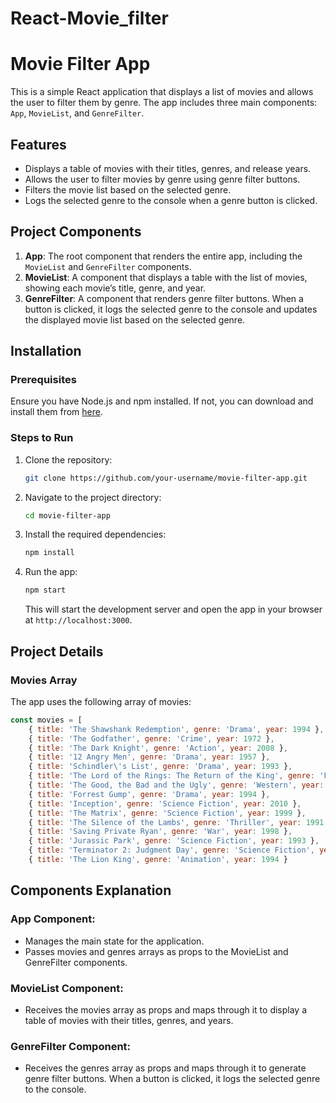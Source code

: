 # React-Movie_filter

# Movie Filter App

This is a simple React application that displays a list of movies and allows the user to filter them by genre. The app includes three main components: `App`, `MovieList`, and `GenreFilter`.

## Features

- Displays a table of movies with their titles, genres, and release years.
- Allows the user to filter movies by genre using genre filter buttons.
- Filters the movie list based on the selected genre.
- Logs the selected genre to the console when a genre button is clicked.

## Project Components

1. **App**: The root component that renders the entire app, including the `MovieList` and `GenreFilter` components.
2. **MovieList**: A component that displays a table with the list of movies, showing each movie’s title, genre, and year.
3. **GenreFilter**: A component that renders genre filter buttons. When a button is clicked, it logs the selected genre to the console and updates the displayed movie list based on the selected genre.

## Installation

### Prerequisites

Ensure you have Node.js and npm installed. If not, you can download and install them from [here](https://nodejs.org/).

### Steps to Run

1. Clone the repository:
    ```bash
    git clone https://github.com/your-username/movie-filter-app.git
    ```

2. Navigate to the project directory:
    ```bash
    cd movie-filter-app
    ```

3. Install the required dependencies:
    ```bash
    npm install
    ```

4. Run the app:
    ```bash
    npm start
    ```

    This will start the development server and open the app in your browser at `http://localhost:3000`.

## Project Details

### Movies Array

The app uses the following array of movies:

```javascript
const movies = [
    { title: 'The Shawshank Redemption', genre: 'Drama', year: 1994 },
    { title: 'The Godfather', genre: 'Crime', year: 1972 },
    { title: 'The Dark Knight', genre: 'Action', year: 2008 },
    { title: '12 Angry Men', genre: 'Drama', year: 1957 },
    { title: 'Schindler\'s List', genre: 'Drama', year: 1993 },
    { title: 'The Lord of the Rings: The Return of the King', genre: 'Fantasy', year: 2003 },
    { title: 'The Good, the Bad and the Ugly', genre: 'Western', year: 1966 },
    { title: 'Forrest Gump', genre: 'Drama', year: 1994 },
    { title: 'Inception', genre: 'Science Fiction', year: 2010 },
    { title: 'The Matrix', genre: 'Science Fiction', year: 1999 },
    { title: 'The Silence of the Lambs', genre: 'Thriller', year: 1991 },
    { title: 'Saving Private Ryan', genre: 'War', year: 1998 },
    { title: 'Jurassic Park', genre: 'Science Fiction', year: 1993 },
    { title: 'Terminator 2: Judgment Day', genre: 'Science Fiction', year: 1991 },
    { title: 'The Lion King', genre: 'Animation', year: 1994 }
```

## Components Explanation
### App Component:
- Manages the main state for the application.
- Passes movies and genres arrays as props to the MovieList and GenreFilter components.

### MovieList Component:
- Receives the movies array as props and maps through it to display a table of movies with their titles, genres, and years.

### GenreFilter Component:
- Receives the genres array as props and maps through it to generate genre filter buttons. When a button is clicked, it logs the selected genre to the console.
